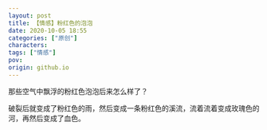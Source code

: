 ```yaml
---
layout: post
title: 【情感】粉红色的泡泡
date: 2020-10-05 18:55
categories: ["原创"]
characters: 
tags: ["情感"]
pov: 
origin: github.io
---
```


那些空气中飘浮的粉红色泡泡后来怎么样了？

破裂后就变成了粉红色的雨，然后变成一条粉红色的溪流，流着流着变成玫瑰色的河，再然后变成了血色。
